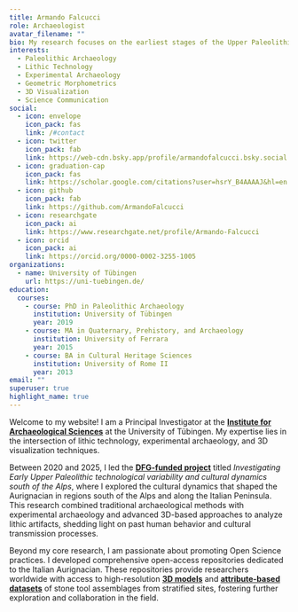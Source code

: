 ```yaml
---
title: Armando Falcucci
role: Archaeologist
avatar_filename: ""
bio: My research focuses on the earliest stages of the Upper Paleolithic. I am currently analyzing several Aurignacian sites in Italy to better understand the chrono-cultural development of this technocomplex and explore the role of climate change and cultural transmission in the evolution of stone tool technologies.
interests:
  - Paleolithic Archaeology
  - Lithic Technology
  - Experimental Archaeology
  - Geometric Morphometrics
  - 3D Visualization
  - Science Communication
social:
  - icon: envelope
    icon_pack: fas
    link: /#contact
  - icon: twitter
    icon_pack: fab
    link: https://web-cdn.bsky.app/profile/armandofalcucci.bsky.social
  - icon: graduation-cap
    icon_pack: fas
    link: https://scholar.google.com/citations?user=hsrY_B4AAAAJ&hl=en
  - icon: github
    icon_pack: fab
    link: https://github.com/ArmandoFalcucci
  - icon: researchgate
    icon_pack: ai
    link: https://www.researchgate.net/profile/Armando-Falcucci
  - icon: orcid
    icon_pack: ai
    link: https://orcid.org/0000-0002-3255-1005
organizations:
  - name: University of Tübingen
    url: https://uni-tuebingen.de/
education:
  courses:
    - course: PhD in Paleolithic Archaeology
      institution: University of Tübingen
      year: 2019
    - course: MA in Quaternary, Prehistory, and Archaeology
      institution: University of Ferrara
      year: 2015
    - course: BA in Cultural Heritage Sciences
      institution: University of Rome II
      year: 2013
email: ""
superuser: true
highlight_name: true
---
```


Welcome to my website! I am a Principal Investigator at the [**Institute for Archaeological Sciences**](https://uni-tuebingen.de/en/faculties/faculty-of-science/departments/geosciences/work-groups/prehistory-and-archaeological-sciences/ina/) at the University of Tübingen. My expertise lies in the intersection of lithic technology, experimental archaeology, and 3D visualization techniques.

Between 2020 and 2025, I led the [**DFG-funded project**](https://gepris.dfg.de/gepris/projekt/431809858?language=en) titled *Investigating Early Upper Paleolithic technological variability and cultural dynamics south of the Alps*, where I explored the cultural dynamics that shaped the Aurignacian in regions south of the Alps and along the Italian Peninsula. This research combined traditional archaeological methods with experimental archaeology and advanced 3D-based approaches to analyze lithic artifacts, shedding light on past human behavior and cultural transmission processes.

Beyond my core research, I am passionate about promoting Open Science practices. I developed comprehensive open-access repositories dedicated to the Italian Aurignacian. These repositories provide researchers worldwide with access to high-resolution [**3D models**](https://www.armandofalcucci.com/project/open_aurignacian/) and
[**attribute-based datasets**](https://www.armandofalcucci.com/datasets/) of stone tool assemblages from stratified sites, fostering further exploration and collaboration in the field.
